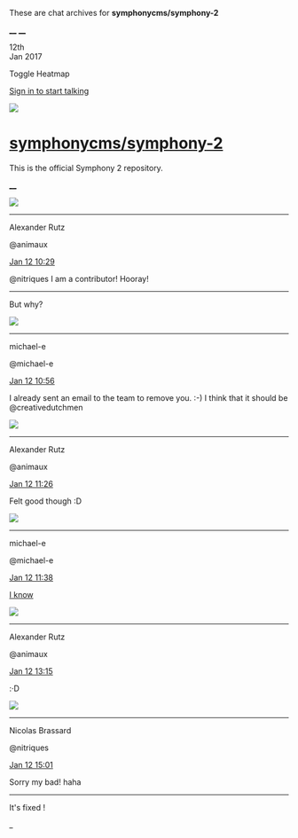 These are chat archives for **symphonycms/symphony-2**

[__](/symphonycms/symphony-2/archives/2017/01/13)
[__](/symphonycms/symphony-2/archives/2017/01/11)

12th  
Jan 2017

Toggle Heatmap

[Sign in to start talking](/login?action=login&button=archive-login)

![](https://avatars-02.gitter.im/group/iv/3/57542c45c43b8c601977197e?s=48)

#  [symphonycms/symphony-2](/symphonycms/symphony-2)

This is the official Symphony 2 repository.

[ __ ](/orgs/symphonycms/rooms "More symphonycms rooms" )

![](https://avatars2.githubusercontent.com/u/446874?v=3&s=30)

__ __

Alexander Rutz

@animaux

[Jan 12
10:29](https://gitter.im/symphonycms/symphony-2?at=58775a9a6c1635643c1ba725 ""
)

@nitriques I am a contributor! Hooray!

__ __

But why?

![](https://avatars2.githubusercontent.com/u/40072?v=3&s=30)

__ __

michael-e

@michael-e

[Jan 12
10:56](https://gitter.im/symphonycms/symphony-2?at=587760cadec171b811dc4024 ""
)

I already sent an email to the team to remove you. :-) I think that it should
be @creativedutchmen

![](https://avatars2.githubusercontent.com/u/446874?v=3&s=30)

__ __

Alexander Rutz

@animaux

[Jan 12
11:26](https://gitter.im/symphonycms/symphony-2?at=587767fee836bf7010341159 ""
)

Felt good though :D

![](https://avatars2.githubusercontent.com/u/40072?v=3&s=30)

__ __

michael-e

@michael-e

[Jan 12
11:38](https://gitter.im/symphonycms/symphony-2?at=58776aaa11e7a7f61d87def9 ""
)

[I know](http://www.getsymphony.com/download/releases/version/2.6.8/)

![](https://avatars2.githubusercontent.com/u/446874?v=3&s=30)

__ __

Alexander Rutz

@animaux

[Jan 12
13:15](https://gitter.im/symphonycms/symphony-2?at=58778160e836bf701034a00f ""
)

:·D

![](https://avatars1.githubusercontent.com/u/771169?v=3&s=30)

__ __

Nicolas Brassard

@nitriques

[Jan 12
15:01](https://gitter.im/symphonycms/symphony-2?at=58779a49dec171b811dd95e7 ""
)

Sorry my bad! haha

__ __

It's fixed !

_

